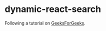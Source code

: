 # dynamic-react-search
Following a tutorial on [GeeksForGeeks](https://www.geeksforgeeks.org/how-to-create-dynamic-search-box-in-reactjs/).
